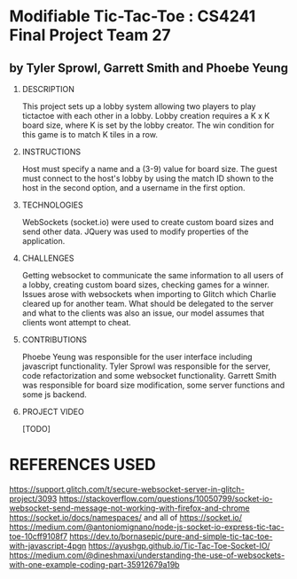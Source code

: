# Modifiable Tic-Tac-Toe : CS4241 Final Project Team 27
## by Tyler Sprowl, Garrett Smith and Phoebe Yeung

1. DESCRIPTION

    This project sets up a lobby system allowing two players to play tictactoe with each other in a lobby. Lobby creation requires a K x K board size, where K is set by the lobby creator. The win condition for this game is to match K tiles in a row. 

2. INSTRUCTIONS

    Host must specify a name and a (3-9) value for board size. The guest must connect to the host's lobby by using the match ID shown to the host in the second option, and a username in the first option.
        
3. TECHNOLOGIES

    WebSockets (socket.io) were used to create custom board sizes and send other data. JQuery was used to modify properties of the application.

4. CHALLENGES

    Getting websocket to communicate the same information to all users of a lobby, creating custom board sizes, checking games for a winner. Issues arose with websockets when importing to Glitch which Charlie cleared up for another team. What should be delegated to the server and what to the clients was also an issue, our model assumes that clients wont attempt to cheat.
        
5. CONTRIBUTIONS

    Phoebe Yeung was responsible for the user interface including javascript functionality.
    Tyler Sprowl was responsible for the server, code refactorization and some websocket functionality.
    Garrett Smith was responsible for board size modification, some server functions and some js backend.
        
6. PROJECT VIDEO
    
    [TODO]
        
# REFERENCES USED
https://support.glitch.com/t/secure-websocket-server-in-glitch-project/3093
https://stackoverflow.com/questions/10050799/socket-io-websocket-send-message-not-working-with-firefox-and-chrome
https://socket.io/docs/namespaces/
and all of https://socket.io/
https://medium.com/@antoniomignano/node-js-socket-io-express-tic-tac-toe-10cff9108f7
https://dev.to/bornasepic/pure-and-simple-tic-tac-toe-with-javascript-4pgn
https://ayushgp.github.io/Tic-Tac-Toe-Socket-IO/
https://medium.com/@dineshmaxi/understanding-the-use-of-websockets-with-one-example-coding-part-35912679a19b


